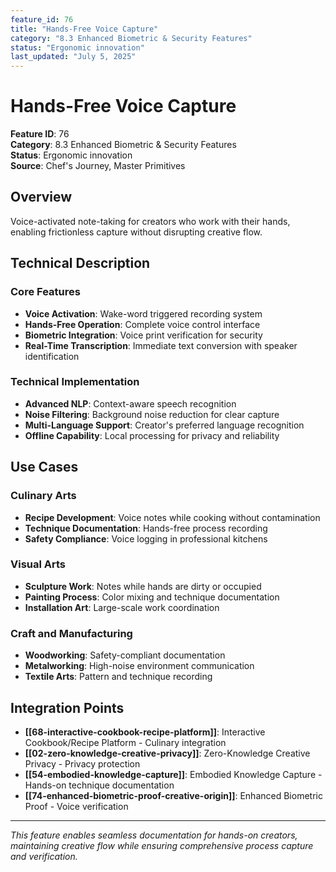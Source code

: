 ```yaml
---
feature_id: 76
title: "Hands-Free Voice Capture"
category: "8.3 Enhanced Biometric & Security Features"
status: "Ergonomic innovation"
last_updated: "July 5, 2025"
---
```



# Hands-Free Voice Capture

**Feature ID**: 76  
**Category**: 8.3 Enhanced Biometric & Security Features  
**Status**: Ergonomic innovation  
**Source**: Chef's Journey, Master Primitives  

## Overview

Voice-activated note-taking for creators who work with their hands, enabling frictionless capture without disrupting creative flow.

## Technical Description

### Core Features
- **Voice Activation**: Wake-word triggered recording system
- **Hands-Free Operation**: Complete voice control interface
- **Biometric Integration**: Voice print verification for security
- **Real-Time Transcription**: Immediate text conversion with speaker identification

### Technical Implementation
- **Advanced NLP**: Context-aware speech recognition
- **Noise Filtering**: Background noise reduction for clear capture
- **Multi-Language Support**: Creator's preferred language recognition
- **Offline Capability**: Local processing for privacy and reliability

## Use Cases

### Culinary Arts
- **Recipe Development**: Voice notes while cooking without contamination
- **Technique Documentation**: Hands-free process recording
- **Safety Compliance**: Voice logging in professional kitchens

### Visual Arts
- **Sculpture Work**: Notes while hands are dirty or occupied
- **Painting Process**: Color mixing and technique documentation
- **Installation Art**: Large-scale work coordination

### Craft and Manufacturing
- **Woodworking**: Safety-compliant documentation
- **Metalworking**: High-noise environment communication
- **Textile Arts**: Pattern and technique recording

## Integration Points

- **[[68-interactive-cookbook-recipe-platform]]**: Interactive Cookbook/Recipe Platform - Culinary integration
- **[[02-zero-knowledge-creative-privacy]]**: Zero-Knowledge Creative Privacy - Privacy protection
- **[[54-embodied-knowledge-capture]]**: Embodied Knowledge Capture - Hands-on technique documentation
- **[[74-enhanced-biometric-proof-creative-origin]]**: Enhanced Biometric Proof - Voice verification

---

*This feature enables seamless documentation for hands-on creators, maintaining creative flow while ensuring comprehensive process capture and verification.*